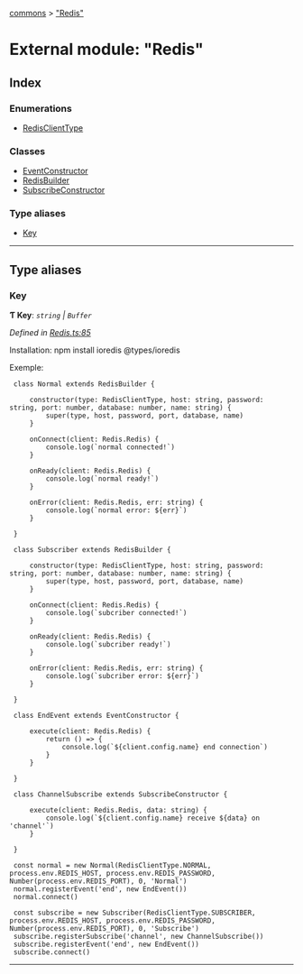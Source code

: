 [commons](../README.md) > ["Redis"](../modules/_redis_.md)

# External module: "Redis"

## Index

### Enumerations

* [RedisClientType](../enums/_redis_.redisclienttype.md)

### Classes

* [EventConstructor](../classes/_redis_.eventconstructor.md)
* [RedisBuilder](../classes/_redis_.redisbuilder.md)
* [SubscribeConstructor](../classes/_redis_.subscribeconstructor.md)

### Type aliases

* [Key](_redis_.md#key)

---

## Type aliases

<a id="key"></a>

###  Key

**Ƭ Key**: *`string` | `Buffer`*

*Defined in [Redis.ts:85](https://github.com/Maxime6678/commons/blob/c4ee63e/src/Redis.ts#L85)*

Installation: npm install ioredis @types/ioredis

Exemple:

```
 class Normal extends RedisBuilder {

     constructor(type: RedisClientType, host: string, password: string, port: number, database: number, name: string) {
         super(type, host, password, port, database, name)
     }

     onConnect(client: Redis.Redis) {
         console.log(`normal connected!`)
     }

     onReady(client: Redis.Redis) {
         console.log(`normal ready!`)
     }

     onError(client: Redis.Redis, err: string) {
         console.log(`normal error: ${err}`)
     }

 }

 class Subscriber extends RedisBuilder {

     constructor(type: RedisClientType, host: string, password: string, port: number, database: number, name: string) {
         super(type, host, password, port, database, name)
     }

     onConnect(client: Redis.Redis) {
         console.log(`subcriber connected!`)
     }

     onReady(client: Redis.Redis) {
         console.log(`subcriber ready!`)
     }

     onError(client: Redis.Redis, err: string) {
         console.log(`subcriber error: ${err}`)
     }

 }

 class EndEvent extends EventConstructor {

     execute(client: Redis.Redis) {
         return () => {
             console.log(`${client.config.name} end connection`)
         }
     }

 }

 class ChannelSubscribe extends SubscribeConstructor {

     execute(client: Redis.Redis, data: string) {
         console.log(`${client.config.name} receive ${data} on 'channel'`)
     }

 }

 const normal = new Normal(RedisClientType.NORMAL, process.env.REDIS_HOST, process.env.REDIS_PASSWORD, Number(process.env.REDIS_PORT), 0, 'Normal')
 normal.registerEvent('end', new EndEvent())
 normal.connect()

 const subscribe = new Subscriber(RedisClientType.SUBSCRIBER, process.env.REDIS_HOST, process.env.REDIS_PASSWORD, Number(process.env.REDIS_PORT), 0, 'Subscribe')
 subscribe.registerSubscribe('channel', new ChannelSubscribe())
 subscribe.registerEvent('end', new EndEvent())
 subscribe.connect()
```

___

